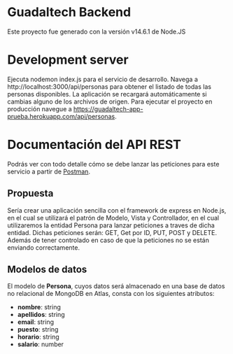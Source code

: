 # Guadaltech Backend
Este proyecto fue generado con la versión v14.6.1 de Node.JS

# Development server
Ejecuta nodemon index.js para el servicio de desarrollo. Navega a http://localhost:3000/api/personas para obtener el listado de todas las personas disponibles. La aplicación se recargará automáticamente si cambias alguno de los archivos de origen. Para ejecutar el proyecto en producción navegue a https://guadaltech-app-prueba.herokuapp.com/api/personas.

# Documentación del API REST
Podrás ver con todo detalle cómo se debe lanzar las peticiones para este servicio a partir de [Postman](https://documenter.getpostman.com/view/4029976/TzRX85G7).

## Propuesta
Sería crear una aplicación sencilla con el framework de express en Node.js, en el cual se utilizará el patrón de Modelo, Vista y Controllador, en el cual utilizaremos la entidad Persona para lanzar peticiones a traves de dicha entidad. Dichas peticiones serán: GET, Get por ID, PUT, POST y DELETE. Además de tener controlado en caso de que la peticiones no se están enviando correctamente.

## Modelos de datos
El modelo de **Persona**, cuyos datos será almacenado en una base de datos no relacional de MongoDB en Atlas, consta con los siguientes atributos:
* **nombre**: string
* **apellidos**: string
* **email**: string
* **puesto**: string
* **horario**: string
* **salario**: number

